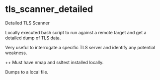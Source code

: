 # tls_scanner_detailed
Detailed TLS Scanner

Locally executed bash script to run against a remote target and get a detailed dump of TLS data.

Very useful to interrogate a specific TLS server and identify any potential weakness.

++
Must have nmap and ssltest installed locally.

Dumps to a local file.
